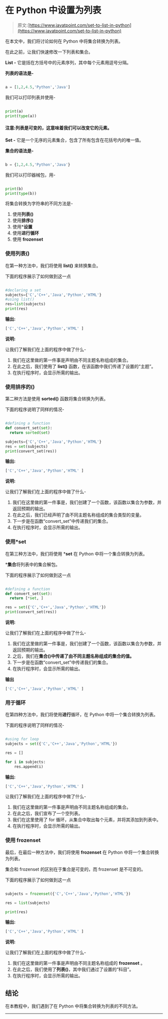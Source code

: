# 在 Python 中设置为列表

> 原文:[https://www.javatpoint.com/set-to-list-in-python](https://www.javatpoint.com/set-to-list-in-python)

在本文中，我们将讨论如何在 Python 中将集合转换为列表。

在此之前，让我们快速修改一下列表和集合。

**List -** 它是括在方括号中的元素序列，其中每个元素用逗号分隔。

**列表的语法是-**

```py

a = [1,2,4.5,'Python','Java']

```

我们可以打印列表并使用-

```py

print(a)
print(type(a))

```

#### 注意:列表是可变的，这意味着我们可以改变它的元素。

**Set -** 它是一个无序的元素集合，包含了所有包含在花括号内的唯一值。

**集合的语法是-**

```py

b = {1,2,4.5,'Python','Java'}

```

我们可以打印器械包，用-

```py

print(b)
print(type(b))

```

将集合转换为字符串的不同方法是-

1.  使用**列表()**
2.  使用**排序()**
3.  使用***设置**
4.  使用**进行循环**
5.  使用 **frozenset**

### 使用列表()

在第一种方法中，我们将使用 **list()** 来转换集合。

下面的程序展示了如何做到这一点

```py

#declaring a set
subjects={'C','C++','Java','Python','HTML'}
#using list()
res=list(subjects)
print(res)

```

**输出:**

```py
['C','C++','Java','Python','HTML' ]

```

**说明:**

让我们了解我们在上面的程序中做了什么-

1.  我们在这里做的第一件事是声明由不同主题名称组成的集合。
2.  在此之后，我们使用了 **list()** 函数，在该函数中我们传递了设置的“主题”。
3.  在执行程序时，会显示所需的输出。

### 使用排序的()

第二种方法是使用 **sorted()** 函数将集合转换为列表。

下面的程序说明了同样的情况-

```py

#defining a function
def convert_set(set):
  return sorted(set)

subjects={'C','C++','Java','Python','HTML'}
res = set(subjects)
print(convert_set(res))

```

**输出:**

```py
['C','C++','Java','Python','HTML' ]

```

**说明:**

让我们了解我们在上面的程序中做了什么-

1.  我们在这里做的第一件事是，我们创建了一个函数，该函数以集合为参数，并返回预期的输出。
2.  在此之后，我们已经声明了由不同主题名称组成的集合类型的变量。
3.  下一步是在函数“convert_set”中传递我们的集合。
4.  在执行程序时，会显示所需的输出。

### 使用*set

在第三种方法中，我们将使用 ***set** 在 Python 中将一个集合转换为列表。

***集合**将列表中的集合解包。

下面的程序展示了如何做到这一点

```py

#defining a function
def convert_set(set):
  return [*set, ]

res = set({'C','C++','Java','Python','HTML'})
print(convert_set(res))

```

**说明:**

让我们了解我们在上面的程序中做了什么-

1.  我们在这里做的第一件事是，我们创建了一个函数，该函数以集合为参数，并返回预期的输出。
2.  之后，我们在**集合()中传递了由不同主题名称组成的集合的值。**
3.  下一步是在函数“convert_set”中传递我们的集合。
4.  在执行程序时，会显示所需的输出。

**输出**

```py
['C','C++','Java','Python','HTML' ]

```

### 用于循环

在第四种方法中，我们将使用**进行**循环，在 Python 中将一个集合转换为列表。

下面的程序说明了同样的情况-

```py

#using for loop
subjects = set({'C','C++','Java','Python','HTML'})

res = []

for i in subjects:
    res.append(i)

```

**输出:**

```py
['C','C++','Java','Python','HTML' ]

```

让我们了解我们在上面的程序中做了什么-

1.  我们在这里做的第一件事是声明由不同主题名称组成的集合。
2.  在此之后，我们宣布了一个空列表。
3.  我们在这里使用了 for 循环，从集合中取出每个元素，并将其添加到列表中。
4.  在执行程序时，会显示所需的输出。

### 使用 frozenset

最后，在最后一种方法中，我们将使用 **frozenset** 在 Python 中将一个集合转换为列表。

集合和 frozenset 的区别在于集合是可变的，而 frozenset 是不可变的。

下面的程序展示了如何做到这一点

```py

subjects = frozenset({'C','C++','Java','Python','HTML'})

res = list(subjects)

print(res)

```

**输出:**

```py
['C','C++','Java','Python','HTML' ]

```

**说明:**

让我们了解我们在上面的程序中做了什么-

1.  我们在这里做的第一件事是声明由不同主题名称组成的 **frozenset** 。
2.  在此之后，我们使用了**列表()**，其中我们通过了设置的“科目”。
3.  在执行程序时，会显示所需的输出。

## 结论

在本教程中，我们遇到了在 Python 中将集合转换为列表的不同方法。

* * *